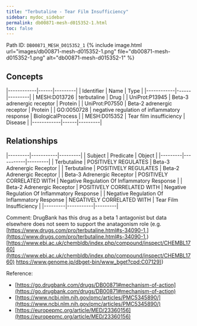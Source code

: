 ```yaml
---
title: "Terbutaline - Tear Film Insufficiency"
sidebar: mydoc_sidebar
permalink: db00871-mesh-d015352-1.html
toc: false 
---
```



Path ID: `DB00871_MESH_D015352_1`
{% include image.html url="images/db00871-mesh-d015352-1.png" file="db00871-mesh-d015352-1.png" alt="db00871-mesh-d015352-1" %}

## Concepts

|------------|------|---------|
| Identifier | Name | Type    |
|------------|------|---------|
| MESH:D013726 | terbutaline | Drug |
| UniProt:P13945 | Beta-3 adrenergic receptor | Protein |
| UniProt:P07550 | Beta-2 adrenergic receptor | Protein |
| GO:0050728 | negative regulation of inflammatory response | BiologicalProcess |
| MESH:D015352 | Tear film insufficiency | Disease |
|------------|------|---------|

## Relationships

|---------|-----------|---------|
| Subject | Predicate | Object  |
|---------|-----------|---------|
| Terbutaline | POSITIVELY REGULATES | Beta-3 Adrenergic Receptor |
| Terbutaline | POSITIVELY REGULATES | Beta-2 Adrenergic Receptor |
| Beta-3 Adrenergic Receptor | POSITIVELY CORRELATED WITH | Negative Regulation Of Inflammatory Response |
| Beta-2 Adrenergic Receptor | POSITIVELY CORRELATED WITH | Negative Regulation Of Inflammatory Response |
| Negative Regulation Of Inflammatory Response | NEGATIVELY CORRELATED WITH | Tear Film Insufficiency |
|---------|-----------|---------|

Comment: DrugBank has this drug as a beta 1 antagonist but data elsewhere does not seem to support the anatagonism role (e.g. [https://www.drugs.com/pro/terbutaline.html#s-34090-1,](https://www.drugs.com/pro/terbutaline.html#s-34090-1,) [https://www.ebi.ac.uk/chembldb/index.php/compound/inspect/CHEMBL1760](https://www.ebi.ac.uk/chembldb/index.php/compound/inspect/CHEMBL1760) [https://www.genome.jp/dbget-bin/www_bget?cpd:C07129)](https://www.genome.jp/dbget-bin/www_bget?cpd:C07129))

Reference: 
  - [https://go.drugbank.com/drugs/DB00871#mechanism-of-action](https://go.drugbank.com/drugs/DB00871#mechanism-of-action)
  - [https://www.ncbi.nlm.nih.gov/pmc/articles/PMC5345890/](https://www.ncbi.nlm.nih.gov/pmc/articles/PMC5345890/)
  - [https://europepmc.org/article/MED/23360156](https://europepmc.org/article/MED/23360156)
